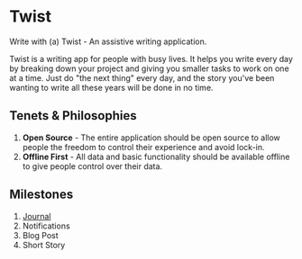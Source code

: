 # Twist
Write with (a) Twist - An assistive writing application.

Twist is a writing app for people with busy lives. It helps you write every day by breaking down your project and giving you smaller tasks to work on one at a time. Just do "the next thing" every day, and the story you've been wanting to write all these years will be done in no time.

## Tenets & Philosophies
1) **Open Source** - The entire application should be open source to allow people the freedom to control their experience and avoid lock-in.
1) **Offline First** - All data and basic functionality should be available offline to give people control over their data.

## Milestones
1) [Journal](./MS1/README.md)
1) Notifications
1) Blog Post
1) Short Story